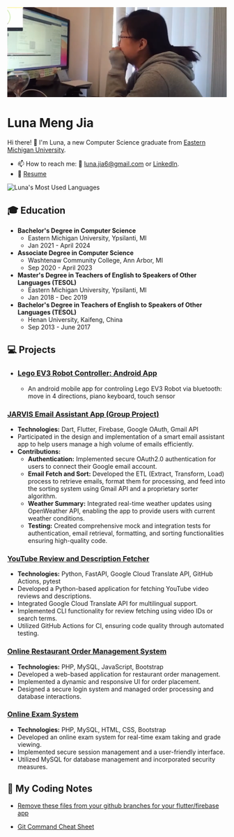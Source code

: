 <img src="https://github.com/Luna-Jia/Luna-Jia/blob/main/headerimg.png" alt="Mokkapps GitHub README header image">

# Luna Meng Jia

Hi there! 👋 I'm Luna, a new Computer Science graduate from [Eastern Michigan University](https://www.emich.edu/).
- 📫 How to reach me: 📧 [luna.jia6@gmail.com](mailto:luna.jia6@gmail.com) or [LinkedIn](www.linkedin.com/in/luna-jia).
- 📝 [Resume](https://drive.google.com/file/d/1r3FJ6kBH07dLwRYyq-6mD9WQNZxVDfUW/view?usp=sharing)

![Luna's Most Used Languages](https://github-readme-stats.vercel.app/api/top-langs/?username=Luna-Jia&layout=compact)



## 🎓 Education
- **Bachelor's Degree in Computer Science**
  - Eastern Michigan University, Ypsilanti, MI
  - Jan 2021 - April 2024
- **Associate Degree in Computer Science**
  - Washtenaw Community College, Ann Arbor, MI
  - Sep 2020 - April 2023
- **Master's Degree in Teachers of English to Speakers of Other Languages (TESOL)**
  - Eastern Michigan University, Ypsilanti, MI
  - Jan 2018 - Dec 2019
- **Bachelor's Degree in Teachers of English to Speakers of Other Languages (TESOL)**
  - Henan University, Kaifeng, China
  - Sep 2013 - June 2017

  

## 💻 Projects

- ### [Lego EV3 Robot Controller: Android App](https://github.com/rhulucas/ev301)
  - An android mobile app for controling Lego EV3 Robot via bluetooth: move in 4 directions, piano keyboard, touch sensor

### [JARVIS Email Assistant App (Group Project)](https://github.com/COSC481W-2024Winter/JARVIS)
- **Technologies:** Dart, Flutter, Firebase, Google OAuth, Gmail API
- Participated in the design and implementation of a smart email assistant app to help users manage a high volume of emails efficiently.
- **Contributions:**
  - **Authentication:** Implemented secure OAuth2.0 authentication for users to connect their Google email account.
  - **Email Fetch and Sort:** Developed the ETL (Extract, Transform, Load) process to retrieve emails, format them for processing, and feed into the sorting system using Gmail API and a proprietary sorter algorithm.
  - **Weather Summary:** Integrated real-time weather updates using OpenWeather API, enabling the app to provide users with current weather conditions.
  - **Testing:** Created comprehensive mock and integration tests for authentication, email retrieval, formatting, and sorting functionalities ensuring high-quality code.


### [YouTube Review and Description Fetcher](https://github.com/COSC381-2023Fall/final-project-Luna-Jia)
- **Technologies:** Python, FastAPI, Google Cloud Translate API, GitHub Actions, pytest
- Developed a Python-based application for fetching YouTube video reviews and descriptions.
- Integrated Google Cloud Translate API for multilingual support.
- Implemented CLI functionality for review fetching using video IDs or search terms.
- Utilized GitHub Actions for CI, ensuring code quality through automated testing.

### [Online Restaurant Order Management System](https://github.com/Luna-Jia/sql-hw4/tree/main/q1)
- **Technologies:** PHP, MySQL, JavaScript, Bootstrap
- Developed a web-based application for restaurant order management.
- Implemented a dynamic and responsive UI for order placement.
- Designed a secure login system and managed order processing and database interactions.

### [Online Exam System](https://github.com/Luna-Jia/sql-hw4/tree/main/q3)
- **Technologies:** PHP, MySQL, HTML, CSS, Bootstrap
- Developed an online exam system for real-time exam taking and grade viewing.
- Implemented secure session management and a user-friendly interface.
- Utilized MySQL for database management and incorporated security measures.


## 📝 My Coding Notes
- [Remove these files from your github branches for your flutter/firebase app](https://www.notion.so/Remove-these-files-from-your-github-branches-for-your-flutter-firebase-app-b0bedb2b879a4e429c80e95ce2591d29)

- [Git Command Cheat Sheet](https://gainful-era-815.notion.site/Git-Command-Cheat-Sheet-efe804190925456c9b2066f7b66bd1b6)




